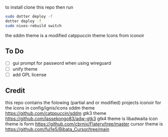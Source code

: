 
to install clone this repo then run 
```bash
sudo dotter deploy -f
dotter deploy -f
sudo nixos-rebuild switch
```
the sddm theme is a modified catppuccin theme
Icons from iconoir

## To Do
- [ ] gui prompt for password when using wireguard
- [ ] unify theme
- [ ] add GPL license 
## Credit
this repo contains the folowing (partial and or modified) projects 
iconoir for the icons in config/ignis/icons
sddm theme https://github.com/catppuccin/sddm
gtk3 theme https://github.com/lassekongo83/adw-gtk3
gtk4 theme is libadwaita
icon theme is form https://github.com/cbrnix/Flatery/tree/master
cursor theme is https://github.com/ful1e5/Bibata_Cursor/tree/main
